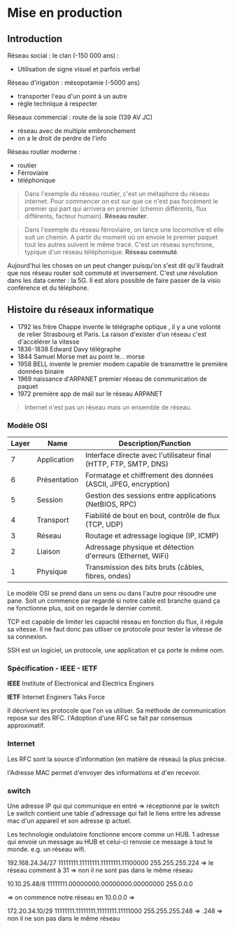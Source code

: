 # Mise en production 

## Introduction

Réseau social : le clan (-150 000 ans) :

- Utilisation de signe visuel et parfois verbal

Réseau d'irigation : mésopotamie  (-5000 ans)

- transporter l'eau d'un point à un autre
- règle technique à respecter 


Réseaux commercial : route de la soie (139 AV JC)

- réseau avec de multiple embronchement 
- on a le droit de perdre de l'info 

Réseau routier moderne : 

- routier 
- Férroviaire
- téléphonique 

> Dans l'exemple du réseau routier, c'est un métaphore du réseau internet. Pour commencer on est sur que ce n'est pas forcément le premier qui part qui arrivera en premier (chemin différents, flux différents, facteur humain). **Réseau router**.

> Dans l'exemple du réseau férroviaire, on lance une locomotive et elle suit un chemin. A partir du moment où on envoie le premier paquet tout les autres suivent le même tracé. C'est un réseau synchrone, typique d'un réseau téléphonique. **Réseau commuté**.


Aujourd'hui les choses on un peut changer puisqu'on s'est dit qu'il faudrait que nos réseau router soit commuté et inversement. C'est une révolution dans les data center : la 5G. Il est alors possible de faire passer de la visio conférence et du téléphone. 

## Histoire du réseaux informatique 

- 1792 les frère Chappe invente le télégraphe optique , il y a une volonté de relier Strasbourg et Paris. La raison d'exister d'un réseau c'est d'accélérer la vitesse
- 1836-1838 Edward Davy télégraphe 
- 1844 Samuel Morse met au point le... morse 
- 1958 BELL invente le premier modem capable de transmettre le première données binaire
- 1969 naissance d'ARPANET premier réseau de communication de paquet 
- 1972 première app de mail sur le réseau ARPANET 

>Internet n'est pas un réseau mais un ensemble de réseau. 


### Modèle OSI

| Layer | Name | Description/Function |
|-------|------|-------------------|
| 7 | Application | Interface directe avec l'utilisateur final (HTTP, FTP, SMTP, DNS) |
| 6 | Présentation | Formatage et chiffrement des données (ASCII, JPEG, encryption) |
| 5 | Session | Gestion des sessions entre applications (NetBIOS, RPC) |
| 4 | Transport | Fiabilité de bout en bout, contrôle de flux (TCP, UDP) |
| 3 | Réseau | Routage et adressage logique (IP, ICMP) |
| 2 | Liaison | Adressage physique et détection d'erreurs (Ethernet, WiFi) |
| 1 | Physique | Transmission des bits bruts (câbles, fibres, ondes) |

Le modèle OSI se prend dans un sens ou dans l'autre pour résoudre une pane. 
Soit un commence par regardé si notre cable est branche quand ça ne fonctionne plus, soit on regarde le dernier commit. 

TCP est capable de limiter les capacité réseau en fonction du flux, il régule sa vitesse. 
Il ne faut donc pas utliser ce protocole pour tester la vitesse de sa connexion.

SSH est un logiciel, un protocole, une application et ça porte le même nom. 

### Spécification - IEEE - IETF

**IEEE** Institute of Electronical and Electrics Enginers 

**IETF** Internet Enginers Taks Force 

Il décrivent les protocole que l'on va utiliser. Sa méthode de communication repose sur des RFC. 
l'Adoption d'une RFC se fait par consensus approximatif. 


### Internet 

Les RFC sont la source d'information (en matière de réseau) la plus précise. 

l'Adresse MAC permet d'envoyer des informations et d'en recevoir. 


### switch 


Une adresse IP qui qui communique en entré => réceptionné par le switch 
Le switch contient une table d'adressage qui fait le liens entre les adresse mac d'un appareil et son adresse ip actuel.  

Les technologie ondulatoire fonctionne encore comme un HUB. 1 adresse qui envoie un message au HUB et celui-ci renvoie ce message à tout le monde. e.g. un réseau wifi. 



192.168.24.34/27
11111111.11111111.11111111.11100000
255.255.255.224
 => le réseau comment à 31 
 => non il ne sont pas dans le même réseau 


 10.10.25.48/8
 11111111.00000000.00000000.00000000
 255.0.0.0
 
 => on commence notre réseau en  10.0.0.0
 =>  


172.20.34.10/29
11111111.11111111.11111111.11111000
255.255.255.248
=> .248
=> non il ne son pas dans le même réseau